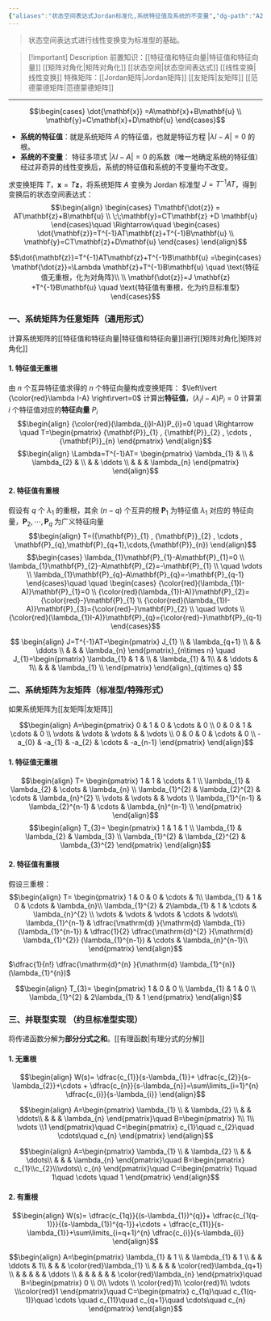 ```yaml
---
{"aliases":"状态空间表达式Jordan标准化,系统特征值及系统的不变量","dg-path":"A2- 自动控制原理/2. 现代控制理论/状态向量的线性变换.md","dg-publish":true,"permalink":"/A2- 自动控制原理/2. 现代控制理论/状态向量的线性变换/","dgPassFrontmatter":true,"noteIcon":"","created":"2024-10-04T19:02:03.696+08:00","updated":"2025-04-14T17:55:48.383+08:00"}
---
```



>状态空间表达式进行线性变换变为标准型的基础。

>[!important] Description 
>前置知识：[[特征值和特征向量\|特征值和特征向量]]   [[矩阵对角化\|矩阵对角化]]   [[状态空间\|状态空间表达式]]  [[线性变换\|线性变换]]
>特殊矩阵：[[Jordan矩阵\|Jordan矩阵]]   [[友矩阵\|友矩阵]]  [[范德蒙德矩阵\|范德蒙德矩阵]]

***

$$\begin{cases}
\dot{\mathbf{x}}  =A\mathbf{x}+B\mathbf{u}  \\
\mathbf{y}=C\mathbf{x}+D\mathbf{u}
\end{cases}$$
- **系统的特征值**：就是系统矩阵 $A$ 的特征值，也就是特征方程 $\left\lvert  \lambda I-A \right\rvert=0$ 的根。
- **系统的不变量**： 特征多项式 $\left\lvert  \lambda I-A \right\rvert=0$ 的系数（唯一地确定系统的特征值）
经过非奇异的线性变换后，系统的特征值和系统的不变量均不改变。

求变换矩阵 $T$，$\mathbf{x}=T\mathbf{z}$，将系统矩阵 $A$ 变换为 Jordan 标准型 $J=T^{-1}AT$，得到变换后的状态空间表达式：
$$\begin{align}
\begin{cases}
T\mathbf{\dot{z}} = AT\mathbf{z}+B\mathbf{u}  \\
\;\;\mathbf{y}=CT\mathbf{z} +D \mathbf{u}
\end{cases}\quad \Rightarrow\quad  \begin{cases}
\dot{\mathbf{z}}=T^{-1}AT\mathbf{z}+T^{-1}B\mathbf{u}  \\
\mathbf{y}=CT\mathbf{z}+D\mathbf{u}
\end{cases}
\end{align}$$

$$\dot{\mathbf{z}}=T^{-1}AT\mathbf{z}+T^{-1}B\mathbf{u}  =\begin{cases} 
\mathbf{\dot{z}}=\Lambda \mathbf{z}+T^{-1}B\mathbf{u} \quad \text{特征值无重根，化为对角阵}\\ \\
\mathbf{\dot{z}}=J \mathbf{z} +T^{-1}B\mathbf{u} \quad \text{特征值有重根，化为约旦标准型}
\end{cases}$$

### 一、系统矩阵为任意矩阵（通用形式）
计算系统矩阵的[[特征值和特征向量\|特征值和特征向量]]进行[[矩阵对角化\|矩阵对角化]]

#### 1. 特征值无重根
由 $n$ 个互异特征值求得的 $n$ 个特征向量构成变换矩阵：
$\left\lvert  {\color{red}\lambda I-A} \right\rvert=0$ 计算出**特征值**，$(\lambda_{i}I-A)P_{i}=0$   计算第 $i$ 个特征值对应的**特征向量** $P_{i}$
$$\begin{align}
{\color{red}(\lambda_{i}I-A)}P_{i}=0 \quad \Rightarrow \quad   T=\begin{pmatrix}
{\mathbf{P}}_{1} , {\mathbf{P}}_{2} , \cdots ,  {\mathbf{P}}_{n}
\end{pmatrix}
\end{align}$$
$$\begin{align}
\Lambda=T^{-1}AT= \begin{pmatrix}
\lambda_{1} &  \\
 & \lambda_{2} &  \\
 &  &  \ddots  \\
 &  &  & \lambda_{n}
\end{pmatrix}
\end{align}$$
#### 2. 特征值有重根
假设有 $q$ 个 $\lambda_{1}$ 的重根，其余 $(n-q)$ 个互异的根
$\mathbf{P}_{1}$ 为特征值 $\lambda_{1}$ 对应的 特征向量，$\mathbf{P}_{2},\cdots,\mathbf{P}_{q}$ 为广义特征向量
$$\begin{align}
T=({\mathbf{P}}_{1} , {\mathbf{P}}_{2} , \cdots ,  \mathbf{P}_{q},\mathbf{P}_{q+1},\cdots,{\mathbf{P}}_{n})
\end{align}$$
$$\begin{cases}
\lambda_{1}\mathbf{P}_{1}-A\mathbf{P}_{1}=0 \\
\lambda_{1}\mathbf{P}_{2}-A\mathbf{P}_{2}=-\mathbf{P}_{1}  \\
\quad \vdots \\
\lambda_{1}\mathbf{P}_{q}-A\mathbf{P}_{q}=-\mathbf{P}_{q-1}
\end{cases}\quad \quad 
\begin{cases} 
{\color{red}(\lambda_{1}I-A)}\mathbf{P}_{1}=0 \\
{\color{red}(\lambda_{1}I-A)}\mathbf{P}_{2}={\color{red}-}\mathbf{P}_{1}  \\
 {\color{red}(\lambda_{1}I-A)}\mathbf{P}_{3}={\color{red}-}\mathbf{P}_{2} \\
\quad \vdots \\
{\color{red}(\lambda_{1}I-A)}\mathbf{P}_{q}={\color{red}-}\mathbf{P}_{q-1}
\end{cases}$$

$$
\begin{align}
J=T^{-1}AT=\begin{pmatrix}
J_{1} \\
 & \lambda_{q+1} \\
   &  & \ddots  \\
   &  &  & \lambda_{n}
\end{pmatrix}_{n\times n} \quad 
J_{1}=\begin{pmatrix}
\lambda_{1}  & 1 &   \\
 & \lambda_{1} & 1\\
   &  & \ddots  & 1\\
   &  &  & \lambda_{1}  \\
\end{pmatrix}
\end{align}_{q\times q}
$$

### 二、系统矩阵为友矩阵（标准型/特殊形式）
如果系统矩阵为[[友矩阵\|友矩阵]]

$$\begin{align}
A=\begin{pmatrix}
	0 & 1 & 0 & \cdots & 0 \\
0 & 0 & 1 & \cdots  & 0 \\
\vdots  &  \vdots  & \vdots  &  & \vdots \\
0 & 0 & 0 & \cdots & 0 \\
-a_{0} & -a_{1} & -a_{2} & \cdots &  -a_{n-1}
\end{pmatrix}
\end{align}$$
#### 1. 特征值无重根
$$\begin{align}
T= \begin{pmatrix}
1 & 1 & \cdots & 1 \\
\lambda_{1} & \lambda_{2} & \cdots & \lambda_{n} \\
\lambda_{1}^{2} & \lambda_{2}^{2} & \cdots & \lambda_{n}^{2}  \\
\vdots  &  \vdots  &   &  \vdots  \\
\lambda_{1}^{n-1} & \lambda_{2}^{n-1} & \cdots & \lambda_{n}^{n-1} \\
\end{pmatrix}
\end{align}$$
$$\begin{align}
T_{3}= \begin{pmatrix}
1 & 1  & 1 \\
\lambda_{1} & \lambda_{2} & \lambda_{3} \\
\lambda_{1}^{2} & \lambda_{2}^{2} & \lambda_{3}^{2}  
\end{pmatrix}
\end{align}$$

#### 2. 特征值有重根
假设三重根：
$$\begin{align}
T= \begin{pmatrix}
1 & 0  & 0  & \cdots  & 1\\
\lambda_{1} & 1  & 0 & \cdots  & \lambda_{n}\\
\lambda_{1}^{2} & 2\lambda_{1}  & 1 & \cdots  & \lambda_{n}^{2} \\
\vdots  &  \vdots  &   \vdots &  \cdots  & \vdots\\
\lambda_{1}^{n-1} &  \dfrac{\mathrm{d} }{\mathrm{d} \lambda_{1}} (\lambda_{1}^{n-1})  &  \dfrac{1}{2} \dfrac{\mathrm{d}^{2} }{\mathrm{d} \lambda_{1}^{2}} (\lambda_{1}^{n-1}) & \cdots  & \lambda_{n}^{n-1}\\
\end{pmatrix}
\end{align}$$

$\dfrac{1}{n!} \dfrac{\mathrm{d}^{n} }{\mathrm{d} \lambda_{1}^{n}}(\lambda_{1}^{n})$

$$\begin{align}
T_{3}= \begin{pmatrix}
1 & 0  & 0  \\
\lambda_{1} & 1  & 0 \\
\lambda_{1}^{2} & 2\lambda_{1}  & 1
\end{pmatrix}
\end{align}$$


### 三、并联型实现 （约旦标准型实现）
将传递函数分解为**部分分式之和**。[[有理函数\|有理分式的分解]]   

#### 1. 无重根
$$\begin{align}
W(s)= \dfrac{c_{1}}{s-\lambda_{1}}+ \dfrac{c_{2}}{s-\lambda_{2}}+\cdots + \dfrac{c_{n}}{s-\lambda_{n}}=\sum\limits_{i=1}^{n} \dfrac{c_{i}}{s-\lambda_{i}}
\end{align}$$

$$\begin{align}
A=\begin{pmatrix}
\lambda_{1}  \\
 & \lambda_{2}  \\  
 &  &  \ddots\\
 &   &  & \lambda_{n}
\end{pmatrix}\quad  B=\begin{pmatrix}
1\\ 1\\ \vdots \\1
\end{pmatrix}\quad C=\begin{pmatrix}
c_{1}\quad c_{2}\quad \cdots\quad  c_{n}
\end{pmatrix}
\end{align}$$

$$\begin{align}
A=\begin{pmatrix}
\lambda_{1}  \\
 & \lambda_{2}  \\  
 &  &  \ddots\\
 &   &  & \lambda_{n}
\end{pmatrix}\quad  B=\begin{pmatrix}
c_{1}\\c_{2}\\\vdots\\ c_{n}
\end{pmatrix}\quad C=\begin{pmatrix}
1\quad 1\quad \cdots \quad 1
\end{pmatrix}
\end{align}$$

#### 2. 有重根
$$\begin{align}
W(s)= \dfrac{c_{1q}}{(s-\lambda_{1})^{q}}+ \dfrac{c_{1(q-1)}}{(s-\lambda_{1})^{q-1}}+\cdots + \dfrac{c_{11}}{s-\lambda_{1}}+\sum\limits_{i=q+1}^{n} \dfrac{c_{i}}{s-\lambda_{i}}
\end{align}$$


$$\begin{align}
A=\begin{pmatrix}
\lambda_{1}  & 1 \\
 & \lambda_{1}   & 1 \\  
 &  &  \ddots & 1\\
 &   &  & \color{red}\lambda_{1}  \\
 &  &  &  & \color{red}\lambda_{q+1} \\
 &  &  &  &  & \ddots  \\
 &  &  &  &  &  & \color{red}\lambda_{n}
\end{pmatrix}\quad  B=\begin{pmatrix}
0 \\ 0\\ \vdots  \\ \color{red}1\\ \color{red}1\\ \vdots \\\color{red}1
\end{pmatrix}\quad C=\begin{pmatrix}
c_{1q}\quad  c_{1(q-1)}\quad  \cdots \quad c_{11}\quad c_{q+1}\quad  \cdots\quad  c_{n}
\end{pmatrix}
\end{align}$$

